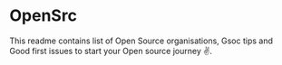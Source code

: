 # OpenSrc
This readme contains list of Open Source organisations, Gsoc tips and Good first issues to start your Open source journey ✌️.
